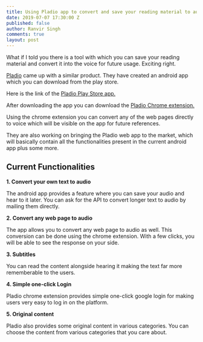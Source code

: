 ```yaml
---
title: Using Pladio app to convert and save your reading material to audio
date: 2019-07-07 17:30:00 Z
published: false
author: Ranvir Singh
comments: true
layout: post
---
```


What if I told you there is a tool with which you can save your reading material and convert it into the voice for future usage. Exciting right.

[Pladio](https://pladio.co)&nbsp;came up with a similar product. They have created an android app which you can download from the play store.

Here is the link of the [Pladio Play Store app.](https://play.google.com/store/apps/details?id=co.pladio.android&amp;rdid=co.pladio.android)

After downloading the app you can download the&nbsp;[Pladio Chrome extension.](https://chrome.google.com/webstore/detail/pladio/bgecfahjghhjiddinkiolpanfkpdfhco)&nbsp;

Using the chrome extension you can convert any of the web pages directly to voice which will be visible on the app for future references.

They are also working on bringing the Pladio web app to the market, which will basically contain all the functionalities present in the current android app plus some more.

## __Current Functionalities__

__1. Convert your own text to audio__

The android app provides a feature where you can save your audio and hear to it later. You can ask for the API to convert longer text to audio by mailing them directly.

__2. Convert any web page to audio__

The app allows you to convert any web page to audio as well. This conversion can be done using the chrome extension. With a few clicks, you will be able to see the response on your side.

__3. Subtitles__

You can read the content alongside hearing it making the text far more rememberable to the users.

__4. Simple one-click Login__

Pladio chrome extension provides simple one-click google login for making users very easy to log in on the platform.

__5. Original content__

Pladio also provides some original content in various categories. You can choose the content from various categories that you care about.